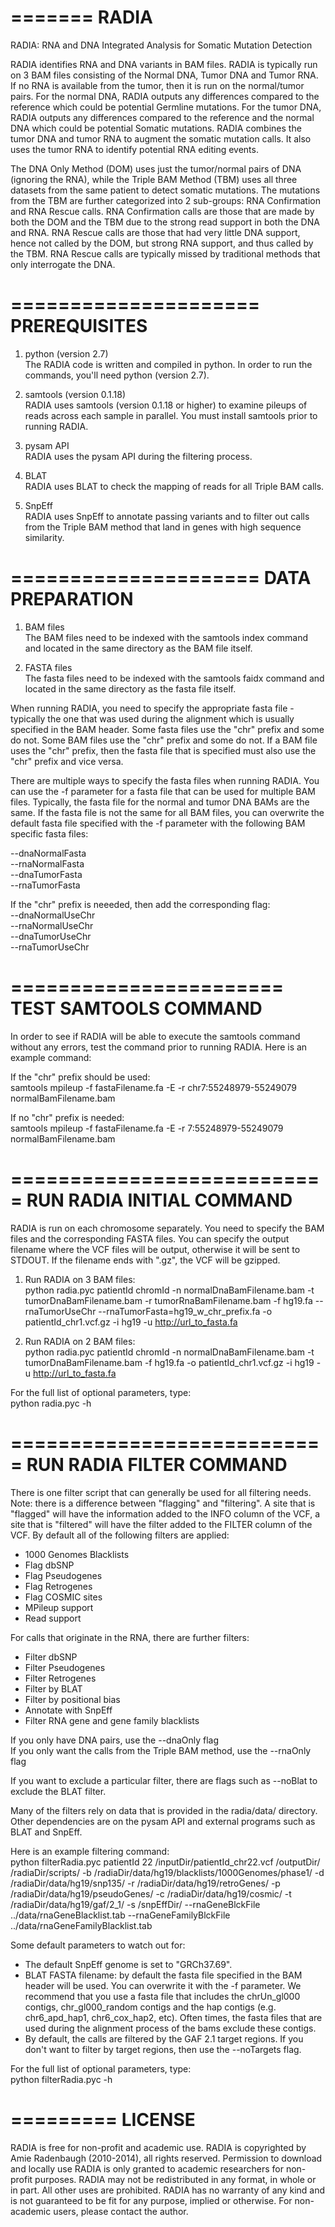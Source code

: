 =======
RADIA
=======

RADIA:  RNA and DNA Integrated Analysis for Somatic Mutation Detection

RADIA identifies RNA and DNA variants in BAM files.  RADIA is typically run on 3 BAM 
files consisting of the Normal DNA, Tumor DNA and Tumor RNA.  If no RNA is available 
from the tumor, then it is run on the normal/tumor pairs.  For the normal DNA, RADIA 
outputs any differences compared to the reference which could be potential Germline 
mutations.  For the tumor DNA, RADIA outputs any differences compared to the reference 
and the normal DNA which could be potential Somatic mutations.  RADIA combines the 
tumor DNA and tumor RNA to augment the somatic mutation calls.  It also uses the 
tumor RNA to identify potential RNA editing events.

The DNA Only Method (DOM) uses just the tumor/normal pairs of DNA (ignoring the RNA), 
while the Triple BAM Method (TBM) uses all three datasets from the same patient to detect 
somatic mutations.  The mutations from the TBM are further categorized into 2 sub-groups:  RNA 
Confirmation and RNA Rescue calls.  RNA Confirmation calls are those that are made by 
both the DOM and the TBM due to the strong read support in both the DNA and RNA.  RNA Rescue 
calls are those that had very little DNA support, hence not called by the DOM, but strong 
RNA support, and thus called by the TBM.  RNA Rescue calls are typically missed by 
traditional methods that only interrogate the DNA.

=====================
PREREQUISITES
=====================

1) python (version 2.7)<br>
The RADIA code is written and compiled in python.  In order to run the commands, 
you'll need python (version 2.7).

2) samtools (version 0.1.18)<br>
RADIA uses samtools (version 0.1.18 or higher) to examine pileups of reads across
each sample in parallel.  You must install samtools prior to running RADIA.

3) pysam API<br>
RADIA uses the pysam API during the filtering process.

4) BLAT<br>
RADIA uses BLAT to check the mapping of reads for all Triple BAM calls.

5) SnpEff<br>
RADIA uses SnpEff to annotate passing variants and to filter out calls from the 
Triple BAM method that land in genes with high sequence similarity.


=====================
DATA PREPARATION
=====================

1) BAM files<br>
The BAM files need to be indexed with the samtools index command and located in
the same directory as the BAM file itself.

2) FASTA files<br>
The fasta files need to be indexed with the samtools faidx command and located in
the same directory as the fasta file itself.

When running RADIA, you need to specify the appropriate fasta file - typically the
one that was used during the alignment which is usually specified in the BAM header.
Some fasta files use the "chr" prefix and some do not.  Some BAM files use the "chr"
prefix and some do not.  If a BAM file uses the "chr" prefix, then the fasta file
that is specified must also use the "chr" prefix and vice versa.

There are multiple ways to specify the fasta files when running RADIA.  You can use
the -f parameter for a fasta file that can be used for multiple BAM files.  Typically, 
the fasta file for the normal and tumor DNA BAMs are the same.  If the fasta file is 
not the same for all BAM files, you can overwrite the default fasta file specified 
with the -f parameter with the following BAM specific fasta files:

--dnaNormalFasta<br>
--rnaNormalFasta<br>
--dnaTumorFasta<br>
--rnaTumorFasta<br>

If the "chr" prefix is neeeded, then add the corresponding flag:<br>
--dnaNormalUseChr<br>
--rnaNormalUseChr<br>
--dnaTumorUseChr<br>
--rnaTumorUseChr<br>


=======================
TEST SAMTOOLS COMMAND
=======================

In order to see if RADIA will be able to execute the samtools command without any errors,
test the command prior to running RADIA.  Here is an example command:

If the "chr" prefix should be used:<br>
samtools mpileup -f fastaFilename.fa -E -r chr7:55248979-55249079 normalBamFilename.bam

If no "chr" prefix is needed:<br>
samtools mpileup -f fastaFilename.fa -E -r 7:55248979-55249079 normalBamFilename.bam


===========================
RUN RADIA INITIAL COMMAND
===========================

RADIA is run on each chromosome separately.  You need to specify the BAM files and the
corresponding FASTA files.  You can specify the output filename where the VCF files will
be output, otherwise it will be sent to STDOUT.  If the filename ends with ".gz", the VCF
will be gzipped.

1) Run RADIA on 3 BAM files:<br>
python radia.pyc patientId chromId -n normalDnaBamFilename.bam -t tumorDnaBamFilename.bam -r tumorRnaBamFilename.bam -f hg19.fa --rnaTumorUseChr --rnaTumorFasta=hg19_w_chr_prefix.fa -o patientId_chr1.vcf.gz -i hg19 -u http://url_to_fasta.fa

2) Run RADIA on 2 BAM files:<br>
python radia.pyc patientId chromId -n normalDnaBamFilename.bam -t tumorDnaBamFilename.bam -f hg19.fa -o patientId_chr1.vcf.gz -i hg19 -u http://url_to_fasta.fa

For the full list of optional parameters, type:<br>
python radia.pyc -h


===========================
RUN RADIA FILTER COMMAND 
===========================

There is one filter script that can generally be used for all filtering needs.  Note:  there 
is a difference between "flagging" and "filtering".  A site that is "flagged" will have the 
information added to the INFO column of the VCF, a site that is "filtered" will have the
filter added to the FILTER column of the VCF.  By default all of the following filters are applied:<br>

- 1000 Genomes Blacklists<br>
- Flag dbSNP<br>
- Flag Pseudogenes<br>
- Flag Retrogenes<br>
- Flag COSMIC sites<br>
- MPileup support<br>
- Read support<br>

For calls that originate in the RNA, there are further filters:
- Filter dbSNP<br>
- Filter Pseudogenes<br>
- Filter Retrogenes<br>
- Filter by BLAT<br>
- Filter by positional bias<br>
- Annotate with SnpEff<br>
- Filter RNA gene and gene family blacklists<br>

If you only have DNA pairs, use the --dnaOnly flag<br>
If you only want the calls from the Triple BAM method, use the --rnaOnly flag<br>

If you want to exclude a particular filter, there are flags such as --noBlat 
to exclude the BLAT filter.

Many of the filters rely on data that is provided in the radia/data/ directory.  Other
dependencies are on the pysam API and external programs such as BLAT and SnpEff.

Here is an example filtering command:<br>
python filterRadia.pyc patientId 22 /inputDir/patientId_chr22.vcf /outputDir/ /radiaDir/scripts/ -b /radiaDir/data/hg19/blacklists/1000Genomes/phase1/ -d /radiaDir/data/hg19/snp135/ -r /radiaDir/data/hg19/retroGenes/ -p /radiaDir/data/hg19/pseudoGenes/ -c /radiaDir/data/hg19/cosmic/ -t /radiaDir/data/hg19/gaf/2_1/ -s /snpEffDir/ --rnaGeneBlckFile ../data/rnaGeneBlacklist.tab --rnaGeneFamilyBlckFile ../data/rnaGeneFamilyBlacklist.tab

Some default parameters to watch out for:<br>
- The default SnpEff genome is set to "GRCh37.69".<br>
- BLAT FASTA filename:  by default the fasta file specified in the BAM header will be used.  You
can overwrite it with the -f parameter.  We recommend that you use a fasta file that includes
the chrUn_gl000 contigs, chr_gl000_random contigs and the hap contigs (e.g. chr6_apd_hap1, 
chr6_cox_hap2, etc).  Often times, the fasta files that are used during the alignment process of
the bams exclude these contigs.<br>
- By default, the calls are filtered by the GAF 2.1 target regions.  If you don't want to filter
by target regions, then use the --noTargets flag.<br>

For the full list of optional parameters, type:<br>
python filterRadia.pyc -h

=========
LICENSE
=========

RADIA is free for non-profit and academic use.  RADIA is copyrighted by Amie Radenbaugh (2010-2014), all rights reserved. 
Permission to download and locally use RADIA is only granted to academic researchers for non-profit purposes.  RADIA may 
not be redistributed in any format, in whole or in part.  All other uses are prohibited.  RADIA has no warranty 
of any kind and is not guaranteed to be fit for any purpose, implied or otherwise.  For non-academic users,
please contact the author.



